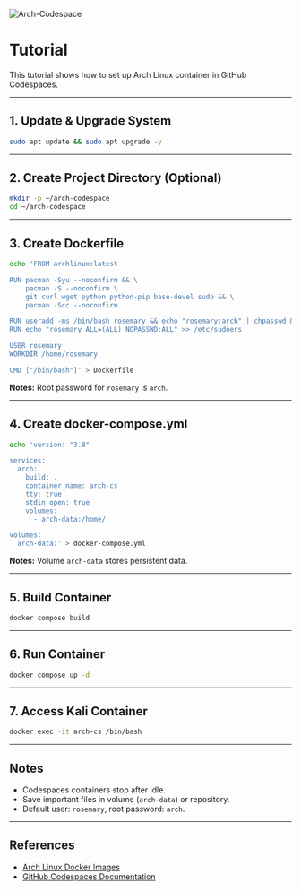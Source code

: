 ![Arch-Codespace](https://j.top4top.io/p_3539nzyyz1.png)

# Tutorial

This tutorial shows how to set up Arch Linux container in GitHub Codespaces.

---

## 1. Update & Upgrade System

```bash
sudo apt update && sudo apt upgrade -y
````

---

## 2. Create Project Directory (Optional)

```bash
mkdir -p ~/arch-codespace
cd ~/arch-codespace
```

---

## 3. Create Dockerfile

```bash
echo 'FROM archlinux:latest

RUN pacman -Syu --noconfirm && \
    pacman -S --noconfirm \
    git curl wget python python-pip base-devel sudo && \
    pacman -Scc --noconfirm

RUN useradd -ms /bin/bash rosemary && echo "rosemary:arch" | chpasswd && usermod -aG wheel rosemary
RUN echo "rosemary ALL=(ALL) NOPASSWD:ALL" >> /etc/sudoers

USER rosemary
WORKDIR /home/rosemary

CMD ["/bin/bash"]' > Dockerfile
```

**Notes:** Root password for `rosemary` is `arch`.

---

## 4. Create docker-compose.yml

```bash
echo 'version: "3.8"

services:
  arch:
    build: .
    container_name: arch-cs
    tty: true
    stdin_open: true
    volumes:
      - arch-data:/home/

volumes:
  arch-data:' > docker-compose.yml
```

**Notes:** Volume `arch-data` stores persistent data.

---

## 5. Build Container

```bash
docker compose build
```

---

## 6. Run Container

```bash
docker compose up -d
```

---

## 7. Access Kali Container

```bash
docker exec -it arch-cs /bin/bash
```

---

## Notes

* Codespaces containers stop after idle.
* Save important files in volume (`arch-data`) or repository.
* Default user: `rosemary`, root password: `arch`.

---

## References

* [Arch Linux Docker Images](https://hub.docker.com/r/archlinux/archlinux)
* [GitHub Codespaces Documentation](https://docs.github.com/en/codespaces)
